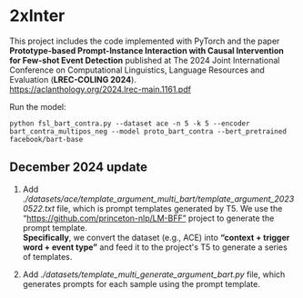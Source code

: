# 2xInter
This project includes the code implemented with PyTorch and the paper **Prototype-based Prompt-Instance Interaction with Causal Intervention for Few-shot Event Detection** published at The 2024 Joint International Conference on Computational Linguistics, Language Resources and Evaluation (**LREC-COLING 2024**).<br>
https://aclanthology.org/2024.lrec-main.1161.pdf

Run the model:

 ```
python fsl_bart_contra.py --dataset ace -n 5 -k 5 --encoder bart_contra_multipos_neg --model proto_bart_contra --bert_pretrained facebook/bart-base
 ```

## December 2024 update

1. Add *./datasets/ace/template_argument_multi_bart/template_argument_20230522.txt* file, which is prompt templates generated by T5. We use the “https://github.com/princeton-nlp/LM-BFF” project to generate the prompt template. <br>
**Specifically**, we convert the dataset (e.g., ACE) into **“context + trigger word + event type”** and feed it to the project's T5 to generate a series of templates.

2. Add *./datasets/template_multi_generate_argument_bart.py* file, which generates prompts for each sample using the prompt template.
